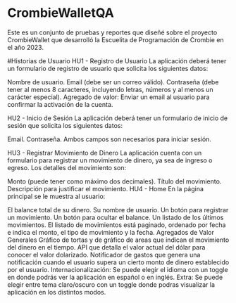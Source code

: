 # CrombieWalletQA
Este es un conjunto de pruebas y reportes que diseñé sobre el proyecto CrombieWallet que desarrolló la Escuelita de Programación de Crombie en el año 2023.


#Historias de Usuario
HU1 - Registro de Usuario
La aplicación deberá tener un formulario de registro de usuario que solicita los siguientes datos:

Nombre de usuario.
Email (debe ser un correo válido).
Contraseña (debe tener al menos 8 caracteres, incluyendo letras, números y al menos un carácter especial).
Agregado de valor:
Enviar un email al usuario para confirmar la activación de la cuenta.

HU2 - Inicio de Sesión
La aplicación deberá tener un formulario de inicio de sesión que solicita los siguientes datos:

Email.
Contraseña.
Ambos campos son necesarios para iniciar sesión.

HU3 - Registrar Movimiento de Dinero
La aplicación cuenta con un formulario para registrar un movimiento de dinero, ya sea de ingreso o egreso. Los detalles del movimiento son:

Monto (puede tener como máximo dos decimales).
Título del movimiento.
Descripción para justificar el movimiento.
HU4 - Home
En la página principal se le muestra al usuario:

El balance total de su dinero.
Su nombre de usuario.
Un botón para registrar un movimiento.
Un botón para ocultar el balance.
Un listado de los últimos movimientos. El listado de movimientos está paginado, ordenado por fecha e indica el monto, el tipo de movimiento y la fecha.
Agregados de Valor Generales
Gráfico de tortas y de gráfico de areas que indican el movimiento del dinero en el tiempo.
API que detalla el valor actual del dólar para conocer el valor dolarizado.
Notificador de gastos que genera una notificación cuando el usuario supera un cierto monto de dinero establecido por el usuario.
Internacionalización: Se puede elegir el idioma con un toggle en donde podrás ver la aplicación en español o en inglés.
Extra: Se puede elegir entre tema claro/oscuro con un toggle donde podras visualizar la aplicación en los distintos modos.
